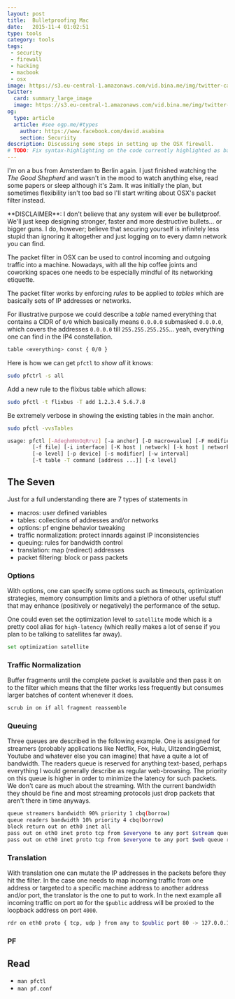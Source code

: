 ```yaml
---
layout: post
title:  Bulletproofing Mac
date:   2015-11-4 01:02:51
type: tools
category: tools
tags:
 - security
 - firewall
 - hacking
 - macbook
 - osx
image: https://s3.eu-central-1.amazonaws.com/vid.bina.me/img/twitter-cards/es6const_thumb.png
twitter:
  card: summary_large_image
  image: https://s3.eu-central-1.amazonaws.com/vid.bina.me/img/twitter-cards/es6const1.png
og:
  type: article
  article: #see ogp.me/#types
    author: https://www.facebook.com/david.asabina
    section: Securiity
description: Discussing some steps in setting up the OSX firewall.
# TODO: Fix syntax-highlighting on the code currently highlighted as bash while it isn't bash
---
```


I'm on a bus from Amsterdam to Berlin again. I just finished watching the
_The Good Shepherd_ and wasn't in the mood to watch anything else, read some
papers or sleep although it's 2am. It was initially the plan, but sometimes
flexibility isn't too bad so I'll start writing about OSX's packet filter
instead.

<div class="element note">
**DISCLAIMER**: I don't believe that any system will ever be bulletproof.
We'll just keep designing stronger, faster and more destructive bullets... or
bigger guns. I do, however; believe that securing yourself is infinitely less
stupid than ignoring it altogether and just logging on to every damn network
you can find.
</div>

The packet filter in OSX can be used to control incoming and outgoing traffic
into a machine. Nowadays, with all the hip coffee joints and coworking
spaces one needs to be especially mindful of its networking etiquette.

The packet filter works by enforcing _rules_ to be applied to _tables_ which
are basically sets of IP addresses or networks.

For illustrative purpose we could describe a _table_ named everything that
contains a CIDR of `0/0` which basically means `0.0.0.0` submasked `0.0.0.0`,
which covers the addresses `0.0.0.0` till `255.255.255.255`... yeah, everything
one can find in the IP4 constellation.

```bash
table <everything> const { 0/0 }
```

Here is how we can get `pfctl` to _show all_ it knows:

```bash
sudo pfctrl -s all
```

Add a new rule to the flixbus table which allows:

```bash
sudo pfctl -t flixbus -T add 1.2.3.4 5.6.7.8
```

Be extremely verbose in showing the existing tables in the main anchor.

```bash
sudo pfctl -vvsTables
```


```bash
usage: pfctl [-AdeghmNnOqRrvz] [-a anchor] [-D macro=value] [-F modifier]
        [-f file] [-i interface] [-K host | network] [-k host | network]
        [-o level] [-p device] [-s modifier] [-w interval]
        [-t table -T command [address ...]] [-x level]
```

## The Seven
Just for a full understanding there are 7 types of statements in

 - macros: user defined variables
 - tables: collections of addresses and/or networks
 - options: pf engine behavior tweaking
 - traffic normalization: protect innards against IP inconsistencies
 - queuing: rules for bandwidth control
 - translation: map (redirect) addresses
 - packet filtering: block or pass packets

### Options
With options, one can specify some options such as timeouts, optimization
strategies, memory consumption limits and a plethora of other useful stuff that
may enhance (positively or negatively) the performance of the setup.

One could even set the optimization level to `satellite` mode which is a
pretty cool alias for `high-latency` (which really makes a lot of sense if you
plan to be talking to satellites far away).

```bash
set optimization satellite
```


### Traffic Normalization
Buffer fragments until the complete packet is available and then pass it on to
the filter which means that the filter works less frequently but consumes
larger batches of content whenever it does.

```bash
scrub in on if all fragment reassemble
```

### Queuing
Three queues are described in the following example. One is assigned for
streamers (probably applications like Netflix, Fox, Hulu, UitzendingGemist,
Youtube and whatever else you can imagine) that have a quite a lot of
bandwidth. The readers queue is reserved for anything text-based, perhaps
everything I would generally describe as regular web-browsing. The priority on
this queue is higher in order to minimize the latency for such packets. We don't
care as much about the streaming. With the current bandwidth they should be
fine and most streaming protocols just drop packets that aren't there in time
anyways.

```bash
queue streamers bandwidth 90% priority 1 cbq(borrow)
queue readers bandwidth 10% priority 4 cbq(borrow)
block return out on eth0 inet all
pass out on eth0 inet proto tcp from $everyone to any port $stream queue streamers
pass out on eth0 inet proto tcp from $everyone to any port $web queue readers
```

### Translation
With translation one can mutate the IP addresses in the packets before they
hit the filter. In the case one needs to map incoming traffic from one address
or targeted to a specific machine address to another address and/or port, the
translator is the one to put to work. In the next example all incoming traffic
on port `80` for the `$public` address will be proxied to the loopback address
on port `4000`.

```bash
rdr on eth0 proto { tcp, udp } from any to $public port 80 -> 127.0.0.1 port 4000
```

### PF

## Read

 - `man pfctl`
 - `man pf.conf`
